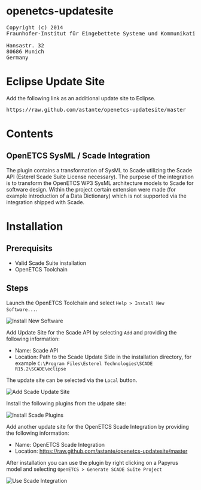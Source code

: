 openetcs-updatesite
===================
<pre>
Copyright (c) 2014
Fraunhofer-Institut für Eingebettete Systeme und Kommunikationstechnik ESK

Hansastr. 32
80686 Munich
Germany
</pre>

Eclipse Update Site
===================

Add the following link as an additional update site to Eclipse. 

<pre>https://raw.github.com/astante/openetcs-updatesite/master</pre>

Contents
========

OpenETCS SysML / Scade Integration
----------------------------------

The plugin contains a transformation of SysML to Scade utilizing the Scade API (Esterel Scade Suite License necessary). The purpose of the integration is to transform the OpenETCS WP3 SysML architecture models to Scade for software design. Within the project certain extension were made (for example introduction of a Data Dictionary) which is not supported via the integration shipped with Scade.

Installation
============

Prerequisits
------------

* Valid Scade Suite installation
* OpenETCS Toolchain 

Steps
-----

Launch the OpenETCS Toolchain and select `Help > Install New Software...`.

![][install-new-software]

Add Update Site for the Scade API by selecting `Add` and providing the following information:
* Name: Scade API
* Location: Path to the Scade Update Side in the installation directory, for example `C:\Program Files\Esterel Technologies\SCADE R15.2\SCADE\eclipse`
 
The update site can be selected via the `Local` button.

![][scade-updatesite]

Install the following plugins from the udpate site:

![][scade-plugins]

Add another update site for the OpenETCS Scade Integration by providing the following information:
* Name: OpenETCS Scade Integration
* Location: https://raw.github.com/astante/openetcs-updatesite/master
 
After installation you can use the plugin by right clicking on a Papyrus model and selecting `OpenETCS > Generate SCADE Suite Project`

![][usage-scade-integration]

[install-new-software]: https://raw.github.com/wiki/astante/openetcs-updatesite/images/install-new-software.png "Install New Software"
[scade-updatesite]:  https://raw.github.com/wiki/astante/openetcs-updatesite/images/scade-udpatesite.png "Add Scade Update Site"
[scade-plugins]: https://raw.github.com/wiki/astante/openetcs-updatesite/images/scade-plugins.png "Install Scade Plugins"
[usage-scade-integration]: https://raw.github.com/wiki/astante/openetcs-updatesite/images/scade-plugins.png "Use Scade Integration"

